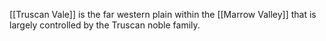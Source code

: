 [[Truscan Vale]] is the far western plain within the [[Marrow Valley]] that is largely controlled by the Truscan noble family.